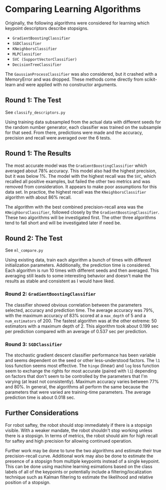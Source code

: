 # Comparing Learning Algorithms

Originally, the following algorithms were considered for learning which keypoint descriptors describe stopsigns.

  - `GradientBoostingClassifier`
  - `SGDClassifier`
  - `KNeighborsClassifier`
  - `MLPClassifier`
  - `SVC (SupportVectorClassifier)`
  - `DecisionTreeClassifier`

The `GaussianProcessClassifier` was also considered, but it crashed with a MemoryError and was dropped. These methods come directly from scikit-learn and were applied with no constructor arguments.

## Round 1: The Test

See `classify_descriptors.py`

Using training data subsampled from the actual data with different seeds for the random number generator, each classifier was trained on the subsample for that seed. From there, predictions were made and the accuracy, precision and recall were averaged over the 6 tests.

## Round 1: The Results

The most accurate model was the `GradientBoostingClassifier` which averaged about 78% accuracy. This model also had the highest precision, but it was below 1%. The model with the highest recall was the `SVC`, which recalled all positive examples, but failed the other two metrics and was removed from consideration. It appears to make poor assumptions for this data set. In practice, the highest recall was the `KNeighborsClassifier` algorithm with about 86% recall.

The algorithm with the best combined precision-recall area was the `KNeighborsClassifier`, followed closely by the `GradientBoostingClassifier`. These two algorithms will be investigated first. The other three algorithms tend to fall short and will be investigated later if need be.

## Round 2: The Test

See `ml_compare.py`

Using existing data, train each algorithm a bunch of times with different initialization parameters. Additionally, the prediction time is considered. Each algorithm is run 10 times with different seeds and then averaged. This averaging still leads to some interesting behavior and doesn't make the results as stable and consistent as I would have liked.

### Round 2: `GradientBoostingClassifier`

The classifier showed obvious correlation between the parameters selected, accuracy and prediction time. The average accuracy was 79%, with the maximum accuracy of 83% scored at a `max_depth` of 5 and a `num_estimators` of 200. The fastest algorithm was at the other extreme: 50 estimators with a maximum depth of 2. This algorithm took about 0.199 sec per prediction compared with an average of 0.537 sec per prediction.

### Round 3: `SGDClassifier`

The stochastic gradient descent classifier performance has been variable and seems dependent on the seed or other less-understood factors. The `l1` loss function seems most effective. The `hinge` (linear) and `log` loss function seem to exchange the rights for most accurate (paired with `l1`) depending on factors that don't seem to be controlled by the parameters that I'm varying (at least not consistently). Maximum accuracy varies between 77% and 80%. In general, the algorithms all perform the same because the parameters that were varied are training-time parameters. The average prediction time is about 0.018 sec.

## Further Considerations

For robot saftey, the robot should stop immediately if there is a stopsign visible. With a weaker mandate, the robot shouldn't stop working unless there is a stopsign. In terms of metrics, the robot should aim for high recall for saftey and high precision for allowing continued operation.

Further work may be done to tune the two algorithms and estimate their true precision-recall curve. Additional work may also be done to estimate the presence of a stopsign from multiple keypoints instead of a single keypoint. This can be done using machine learning esimations based on the class labels of all of the keypoints or potentially include a filtering/localization technique such as Kalman filtering to estimate the likelihood and relative position of a stopsign.

